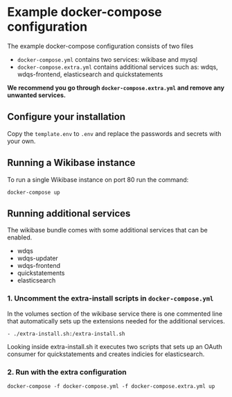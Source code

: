 # Example docker-compose configuration

The example docker-compose configuration consists of two files

* `docker-compose.yml` contains two services: wikibase and mysql
* `docker-compose.extra.yml` contains additional services such as: wdqs, wdqs-frontend, elasticsearch and quickstatements 

**We recommend you go through `docker-compose.extra.yml` and remove any unwanted services.**

## Configure your installation

Copy the `template.env` to `.env` and replace the passwords and secrets with your own.

## Running a Wikibase instance

To run a single Wikibase instance on port 80 run the command:

```
docker-compose up
```

## Running additional services

The wikibase bundle comes with some additional services that can be enabled.

- wdqs
- wdqs-updater
- wdqs-frontend
- quickstatements
- elasticsearch

### 1. Uncomment the extra-install scripts in `docker-compose.yml` 

In the volumes section of the wikibase service there is one commented line that automatically sets up the extensions needed for the additional services.

```
- ./extra-install.sh:/extra-install.sh
```

Looking inside extra-install.sh it executes two scripts that sets up an OAuth consumer for quickstatements and creates indicies for elasticsearch.

### 2. Run with the extra configuration

```
docker-compose -f docker-compose.yml -f docker-compose.extra.yml up
```
